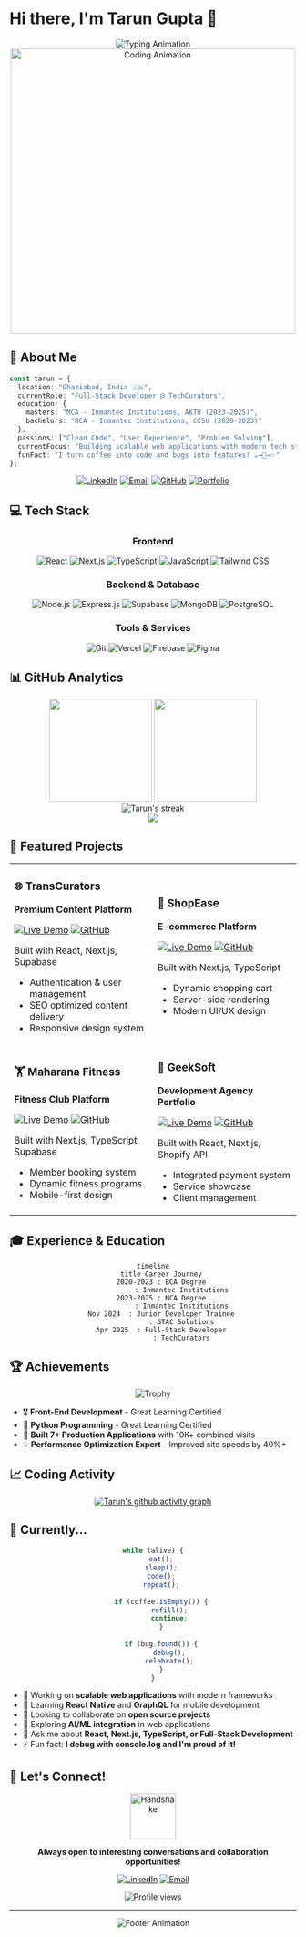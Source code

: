 # Hi there, I'm Tarun Gupta 👋

<div align="center">
  <img src="https://readme-typing-svg.herokuapp.com?font=JetBrains+Mono&weight=600&size=30&duration=3000&pause=1000&color=00D9FF&center=true&vCenter=true&multiline=true&width=800&height=100&lines=Full-Stack+Developer;React+%7C+Next.js+%7C+TypeScript;Building+Digital+Experiences" alt="Typing Animation" />
</div>

<div align="center">
  <img src="https://user-images.githubusercontent.com/74038190/225813708-98b745f2-7d22-48cf-9150-083f1b00d6c9.gif" width="500" alt="Coding Animation" />
</div>

## 🚀 About Me

```typescript
const tarun = {
  location: "Ghaziabad, India 🇮🇳",
  currentRole: "Full-Stack Developer @ TechCurators",
  education: {
    masters: "MCA - Inmantec Institutions, AKTU (2023-2025)",
    bachelors: "BCA - Inmantec Institutions, CCSU (2020-2023)"
  },
  passions: ["Clean Code", "User Experience", "Problem Solving"],
  currentFocus: "Building scalable web applications with modern tech stack",
  funFact: "I turn coffee into code and bugs into features! ☕→🐛→✨"
};
```

<div align="center">

[![LinkedIn](https://img.shields.io/badge/LinkedIn-0077B5?style=for-the-badge&logo=linkedin&logoColor=white)](https://linkedin.com/in/tarun2606)
[![Email](https://img.shields.io/badge/Gmail-D14836?style=for-the-badge&logo=gmail&logoColor=white)](mailto:tarun.gupta2606@gmail.com)
[![GitHub](https://img.shields.io/badge/GitHub-100000?style=for-the-badge&logo=github&logoColor=white)](https://github.com/TarunGupta2602)
[![Portfolio](https://img.shields.io/badge/Portfolio-FF5722?style=for-the-badge&logo=todoist&logoColor=white)](https://geeksoft.site)

</div>

## 💻 Tech Stack

<div align="center">

### Frontend
![React](https://img.shields.io/badge/React-20232A?style=for-the-badge&logo=react&logoColor=61DAFB)
![Next.js](https://img.shields.io/badge/Next.js-000000?style=for-the-badge&logo=next.js&logoColor=white)
![TypeScript](https://img.shields.io/badge/TypeScript-007ACC?style=for-the-badge&logo=typescript&logoColor=white)
![JavaScript](https://img.shields.io/badge/JavaScript-F7DF1E?style=for-the-badge&logo=javascript&logoColor=black)
![Tailwind CSS](https://img.shields.io/badge/Tailwind_CSS-38B2AC?style=for-the-badge&logo=tailwind-css&logoColor=white)

### Backend & Database
![Node.js](https://img.shields.io/badge/Node.js-43853D?style=for-the-badge&logo=node.js&logoColor=white)
![Express.js](https://img.shields.io/badge/Express.js-404D59?style=for-the-badge)
![Supabase](https://img.shields.io/badge/Supabase-3ECF8E?style=for-the-badge&logo=supabase&logoColor=white)
![MongoDB](https://img.shields.io/badge/MongoDB-4EA94B?style=for-the-badge&logo=mongodb&logoColor=white)
![PostgreSQL](https://img.shields.io/badge/PostgreSQL-316192?style=for-the-badge&logo=postgresql&logoColor=white)

### Tools & Services
![Git](https://img.shields.io/badge/Git-FC6D26?style=for-the-badge&logo=git&logoColor=white)
![Vercel](https://img.shields.io/badge/Vercel-000000?style=for-the-badge&logo=vercel&logoColor=white)
![Firebase](https://img.shields.io/badge/Firebase-039BE5?style=for-the-badge&logo=Firebase&logoColor=white)
![Figma](https://img.shields.io/badge/Figma-F24E1E?style=for-the-badge&logo=figma&logoColor=white)

</div>

## 📊 GitHub Analytics

<div align="center">
  <img height="180em" src="https://github-readme-stats-sigma-five.vercel.app/api?username=TarunGupta2602&show_icons=true&theme=algolia&include_all_commits=true&count_private=true&hide_border=true"/>
  <img height="180em" src="https://github-readme-stats-sigma-five.vercel.app/api/top-langs/?username=TarunGupta2602&layout=compact&langs_count=8&theme=algolia&hide_border=true"/>
</div>

<div align="center">
  <img src="https://github-readme-streak-stats.herokuapp.com/?user=TarunGupta2602&theme=algolia&hide_border=true" alt="Tarun's streak"/>
</div>

<div align="center">
  <img src="https://github-readme-activity-graph.vercel.app/graph?username=TarunGupta2602&bg_color=0d1117&color=5BCDEC&line=5BCDEC&point=FFFFFF&hide_border=true" />
</div>

## 🎯 Featured Projects

<div align="center">

<table>
<tr>
<td width="50%">

### 🌐 TransCurators
**Premium Content Platform**

[![Live Demo](https://img.shields.io/badge/Live-Demo-success?style=flat-square)](https://transcurators.com)
[![GitHub](https://img.shields.io/badge/Code-Repository-blue?style=flat-square)](https://github.com/TarunGupta2602)

Built with React, Next.js, Supabase
- Authentication & user management
- SEO optimized content delivery
- Responsive design system

</td>
<td width="50%">

### 🛒 ShopEase
**E-commerce Platform**

[![Live Demo](https://img.shields.io/badge/Live-Demo-success?style=flat-square)](https://shopease-eosin.vercel.app)
[![GitHub](https://img.shields.io/badge/Code-Repository-blue?style=flat-square)](https://github.com/TarunGupta2602)

Built with Next.js, TypeScript
- Dynamic shopping cart
- Server-side rendering
- Modern UI/UX design

</td>
</tr>
<tr>
<td width="50%">

### 🏋️ Maharana Fitness
**Fitness Club Platform**

[![Live Demo](https://img.shields.io/badge/Live-Demo-success?style=flat-square)](https://maharana-fitness.vercel.app)
[![GitHub](https://img.shields.io/badge/Code-Repository-blue?style=flat-square)](https://github.com/TarunGupta2602)

Built with Next.js, TypeScript, Supabase
- Member booking system
- Dynamic fitness programs
- Mobile-first design

</td>
<td width="50%">

### 💼 GeekSoft
**Development Agency Portfolio**

[![Live Demo](https://img.shields.io/badge/Live-Demo-success?style=flat-square)](https://geeksoft.site)
[![GitHub](https://img.shields.io/badge/Code-Repository-blue?style=flat-square)](https://github.com/TarunGupta2602)

Built with React, Next.js, Shopify API
- Integrated payment system
- Service showcase
- Client management

</td>
</tr>
</table>

</div>

## 🎓 Experience & Education

<div align="center">

```mermaid
timeline
    title Career Journey
    2020-2023 : BCA Degree
              : Inmantec Institutions
    2023-2025 : MCA Degree
              : Inmantec Institutions
    Nov 2024  : Junior Developer Trainee
              : GTAC Solutions
    Apr 2025  : Full-Stack Developer
              : TechCurators
```

</div>

## 🏆 Achievements

<div align="center">

![Trophy](https://github-profile-trophy.vercel.app/?username=TarunGupta2602&theme=algolia&no-frame=true&no-bg=true&margin-w=4)

</div>

- 🎖️ **Front-End Development** - Great Learning Certified
- 🐍 **Python Programming** - Great Learning Certified
- 🚀 **Built 7+ Production Applications** with 10K+ combined visits
- 💡 **Performance Optimization Expert** - Improved site speeds by 40%+

## 📈 Coding Activity

<div align="center">
  
[![Tarun's github activity graph](https://github-readme-activity-graph.vercel.app/graph?username=TarunGupta2602&bg_color=0f0f23&color=00d9ff&line=00d9ff&point=ffffff&area=true&hide_border=true)](https://github.com/TarunGupta2602)

</div>

## 💭 Currently...

<div align="center">

```javascript
while (alive) {
    eat();
    sleep();
    code();
    repeat();
    
    if (coffee.isEmpty()) {
        refill();
        continue;
    }
    
    if (bug.found()) {
        debug();
        celebrate();
    }
}
```

</div>

- 🔭 Working on **scalable web applications** with modern frameworks
- 🌱 Learning **React Native** and **GraphQL** for mobile development
- 👯 Looking to collaborate on **open source projects**
- 🤔 Exploring **AI/ML integration** in web applications
- 💬 Ask me about **React, Next.js, TypeScript, or Full-Stack Development**
- ⚡ Fun fact: **I debug with console.log and I'm proud of it!**

## 🤝 Let's Connect!

<div align="center">
  <img src="https://raw.githubusercontent.com/Tarikul-Islam-Anik/Animated-Fluent-Emojis/master/Emojis/Hand%20gestures/Handshake.png" alt="Handshake" width="80"/>
  
  **Always open to interesting conversations and collaboration opportunities!**
  
  [![LinkedIn](https://img.shields.io/badge/LinkedIn-Connect-0077B5?style=for-the-badge&logo=linkedin)](https://linkedin.com/in/tarun2606)
  [![Email](https://img.shields.io/badge/Email-Reach_Out-D14836?style=for-the-badge&logo=gmail)](mailto:tarun.gupta2606@gmail.com)
</div>

<div align="center">
  <img src="https://komarev.com/ghpvc/?username=TarunGupta2602&color=blueviolet&style=for-the-badge" alt="Profile views" />
</div>

---

<div align="center">
  <img src="https://readme-typing-svg.herokuapp.com?font=JetBrains+Mono&size=18&duration=4000&pause=1000&color=00D9FF&center=true&vCenter=true&width=500&lines=Thanks+for+visiting!+%F0%9F%98%8A;Let's+build+something+amazing+together!;Happy+coding!+%F0%9F%9A%80" alt="Footer Animation" />
</div>
